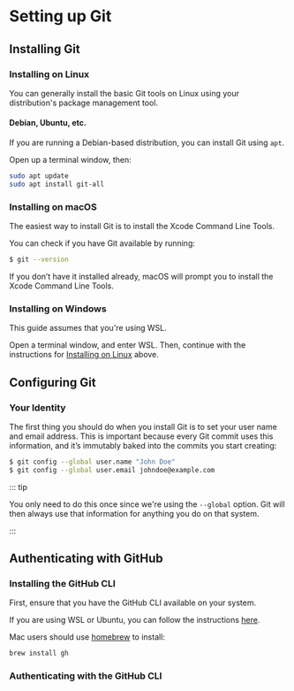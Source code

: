 # Setting up Git

<Vimeo id="947297340" />

## Installing Git

### Installing on Linux

You can generally install the basic Git tools on Linux using your distribution's
package management tool.

#### Debian, Ubuntu, etc.

If you are running a Debian-based distribution, you can install Git using `apt`.

Open up a terminal window, then:

```bash
sudo apt update
sudo apt install git-all
```

### Installing on macOS

The easiest way to install Git is to install the Xcode Command Line Tools.

You can check if you have Git available by running:

```bash
$ git --version
```

If you don’t have it installed already, macOS will prompt you to install the
Xcode Command Line Tools.

### Installing on Windows

This guide assumes that you're using WSL.

Open a terminal window, and enter WSL. Then, continue with the instructions for
[Installing on Linux](#installing-on-linux) above.

## Configuring Git

### Your Identity

The first thing you should do when you install Git is to set your user name and
email address. This is important because every Git commit uses this information,
and it’s immutably baked into the commits you start creating:

```bash
$ git config --global user.name "John Doe"
$ git config --global user.email johndoe@example.com
```

::: tip

You only need to do this once since we're using the `--global` option. Git will
then always use that information for anything you do on that system.

:::

## Authenticating with GitHub

### Installing the GitHub CLI

First, ensure that you have the GitHub CLI available on your system.

If you are using WSL or Ubuntu, you can follow the instructions
[here](https://github.com/cli/cli/blob/trunk/docs/install_linux.md#debian-ubuntu-linux-raspberry-pi-os-apt).

Mac users should use [homebrew](https://brew.sh) to install:

```bash
brew install gh
```

### Authenticating with the GitHub CLI
